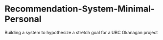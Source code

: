 # Recommendation-System-Minimal-Personal
Building a system to hypothesize a stretch goal for a UBC Okanagan project
